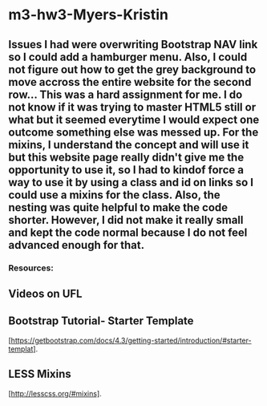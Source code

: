 # m3-hw3-Myers-Kristin
## Issues I had were overwriting Bootstrap NAV link so I could add a hamburger menu. Also, I could not figure out how to get the grey background to move accross the entire website for the second row... This was a hard assignment for me. I do not know if it was trying to master HTML5 still or what but it seemed everytime I would expect one outcome something else was messed up. For the mixins, I understand the concept and will use it but this website page really didn't give me the opportunity to use it, so I had to kindof force a way to use it by using a class and id on links so I could use a mixins for the class. Also, the nesting was quite helpful to make the code shorter. However, I did not make it really small and kept the code normal because I do not feel advanced enough for that. 
### Resources:
## Videos on UFL
## Bootstrap Tutorial- Starter Template
[https://getbootstrap.com/docs/4.3/getting-started/introduction/#starter-templat].
## LESS Mixins
[http://lesscss.org/#mixins].
